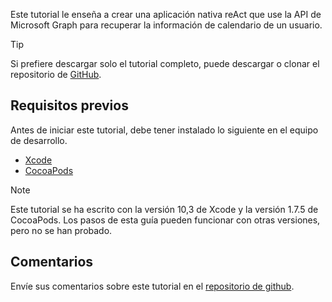 <!-- markdownlint-disable MD002 MD041 -->

Este tutorial le enseña a crear una aplicación nativa reAct que use la API de Microsoft Graph para recuperar la información de calendario de un usuario.

> [!TIP]
> Si prefiere descargar solo el tutorial completo, puede descargar o clonar el repositorio de [GitHub](https://github.com/microsoftgraph/msgraph-training-ios-swift).

## <a name="prerequisites"></a>Requisitos previos

Antes de iniciar este tutorial, debe tener instalado lo siguiente en el equipo de desarrollo.

- [Xcode](https://developer.apple.com/xcode/)
- [CocoaPods](https://cocoapods.org)

> [!NOTE]
> Este tutorial se ha escrito con la versión 10,3 de Xcode y la versión 1.7.5 de CocoaPods. Los pasos de esta guía pueden funcionar con otras versiones, pero no se han probado.

## <a name="feedback"></a>Comentarios

Envíe sus comentarios sobre este tutorial en el [repositorio de github](https://github.com/microsoftgraph/msgraph-training-ios-swift).
